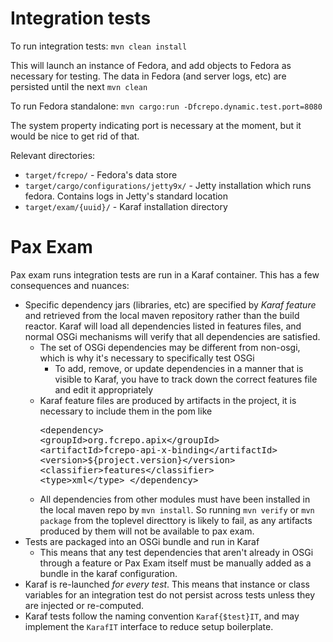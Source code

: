# Integration tests
To run integration tests:
`mvn clean install`
  
This will launch an instance of Fedora, and add objects to Fedora as necessary for testing.  The data in Fedora (and server logs, etc)
are persisted until the next `mvn clean`

To run Fedora standalone:
`mvn cargo:run -Dfcrepo.dynamic.test.port=8080`
  
The system property indicating port is necessary at the moment, but it would be nice to get rid of that.

Relevant directories:
* `target/fcrepo/` - Fedora's data store
* `target/cargo/configurations/jetty9x/` - Jetty installation which runs fedora.  Contains logs in Jetty's standard location
* `target/exam/{uuid}/` - Karaf installation directory 

# Pax Exam
Pax exam runs integration tests are run in a Karaf container.  This has a few consequences and nuances:
- Specific dependency jars (libraries, etc) are specified by _Karaf feature_ and retrieved from the local maven repository rather than the build reactor.  Karaf will load all dependencies listed in features files, and normal OSGi mechanisms will verify that
all dependencies are satisfied.  
    - The set of OSGi dependencies may be different from non-osgi, which is why it's necessary to specifically test OSGi
        - To add, remove, or update dependencies in a manner that is visible to Karaf, you have to track down the correct features file and edit it appropriately
    - Karaf feature files are produced by artifacts in the project, it is necessary to include them in the pom like <pre>&lt;dependency&gt;
      &lt;groupId&gt;org.fcrepo.apix&lt;/groupId&gt;
      &lt;artifactId&gt;fcrepo-api-x-binding&lt;/artifactId&gt;
      &lt;version&gt;${project.version}&lt;/version&gt;
      &lt;classifier&gt;features&lt;/classifier&gt;
      &lt;type&gt;xml&lt;/type&gt;
    &lt;/dependency&gt;</pre>
    - All dependencies from other modules must have been installed in the local maven repo by `mvn install`.  So running `mvn verify` or `mvn package` from the toplevel directtory is likely to fail, as any artifacts produced by them will not be available to pax exam.
- Tests are packaged into an OSGi bundle and run in Karaf
    - This means that any test dependencies that aren't already in OSGi through a feature or Pax Exam itself must be manually added as a bundle in the karaf configuration.
- Karaf is re-launched _for every test_.  This means that instance or class variables for an integration test do not persist across tests unless they are injected or re-computed.
- Karaf tests follow the naming convention `Karaf{$test}IT`, and may implement the `KarafIT` interface to reduce setup boilerplate.

